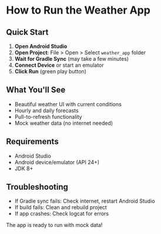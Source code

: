 # How to Run the Weather App

## Quick Start

1. **Open Android Studio**
2. **Open Project**: File > Open > Select `weather_app` folder
3. **Wait for Gradle Sync** (may take a few minutes)
4. **Connect Device** or start an emulator
5. **Click Run** (green play button)

## What You'll See

- Beautiful weather UI with current conditions
- Hourly and daily forecasts
- Pull-to-refresh functionality
- Mock weather data (no internet needed)

## Requirements

- Android Studio
- Android device/emulator (API 24+)
- JDK 8+

## Troubleshooting

- If Gradle sync fails: Check internet, restart Android Studio
- If build fails: Clean and rebuild project
- If app crashes: Check logcat for errors

The app is ready to run with mock data!
